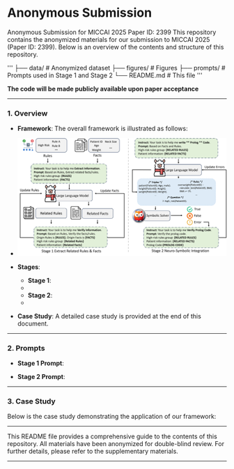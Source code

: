 # Anonymous Submission
Anonymous Submission for MICCAI 2025 Paper ID: 2399
This repository contains the anonymized materials for our submission to MICCAI 2025 (Paper ID: 2399). Below is an overview of the contents and structure of this repository. 

'''
├── data/ # Anonymized dataset
├── figures/ # Figures
├── prompts/ # Prompts used in Stage 1 and Stage 2
└── README.md # This file
'''

**The code will be made publicly available upon paper acceptance**

---

### 1. Overview
- **Framework**: The overall framework is illustrated as follows:
  
- ![The overall framework](overview.png)

- **Stages**:
  - **Stage 1**:
  - 
  - **Stage 2**:
  - 
- **Case Study**: A detailed case study is provided at the end of this document.

---

### 2. Prompts
- **Stage 1 Prompt**:

- **Stage 2 Prompt**:

---

### 3. Case Study
Below is the case study demonstrating the application of our framework:


---

This README file provides a comprehensive guide to the contents of this repository. All materials have been anonymized for double-blind review. For further details, please refer to the supplementary materials.

---
